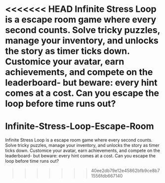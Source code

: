 <<<<<<< HEAD
Infinite Stress Loop is a escape room game where every second counts. Solve tricky puzzles, manage your inventory, and unlocks the story as timer ticks down. Customice your avatar, earn achievements, and compete on the leaderboard- but beware: every hint comes at a cost. Can you escape the loop before time runs out?
=======
# Infinite-Stress-Loop-Escape-Room
Infinite Stress Loop is a escape room game where every second counts. Solve tricky puzzles, manage your inventory, and unlocks the story as timer ticks down. Customice your avatar, earn achievements, and compete on the leaderboard- but beware: every hint comes at a cost. Can you escape the loop before time runs out?
>>>>>>> 40ee2db79e12e45862bfb9ce8b71556fdb667140
